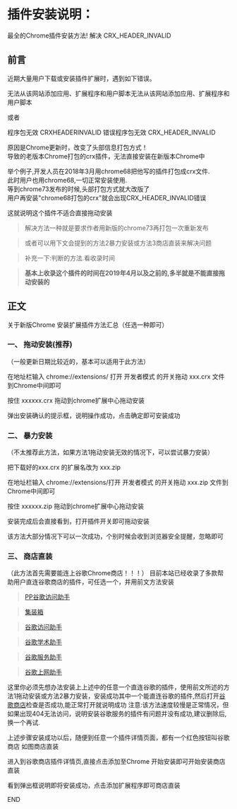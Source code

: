 # 插件安装说明： 

最全的Chrome插件安装方法! 解决 CRX_HEADER_INVALID

## 前言

近期大量用户下载或安装插件扩展时，遇到如下错误。

无法从该网站添加应用、扩展程序和用户脚本无法从该网站添加应用、扩展程序和用户脚本

或者

程序包无效 CRXHEADERINVALID 错误程序包无效 CRX_HEADER_INVALID

原因是Chrome更新时，改变了头部信息打包方式！    
导致的老版本Chrome打包的crx插件，无法直接安装在新版本Chrome中

举个例子,开发人员在2018年3月用chrome68把他写的插件打包成crx文件.    
此时用户也用chrome68,一切正常安装使用.    
等到chrome73发布的时候,头部打包方式就大改版了    
用户再安装"chrome68打包的crx"就会出现CRX_HEADER_INVALID错误    

这就说明这个插件不适合直接拖动安装    
> 解决方法一种就是要求作者用新版的chrome73再打包一次重新发布    

> 或者可以用下文会提到的方法2暴力安装或方法3商店直装来解决问题

> 补充一下:判断的方法.看收录时间

> **基本上收录这个插件的时间在2019年4月以及之前的,多半就是不能直接拖动安装的**

## 正文    
关于新版Chrome 安装扩展插件方法汇总（任选一种即可）

### 一、 拖动安装(推荐)
（一般更新日期比较近的，基本可以适用于此方法）

在地址栏输入 chrome://extensions/ 打开 开发者模式 的开关拖动 xxx.crx 文件到Chrome中间即可

按住 xxxxxx.crx 拖动到chrome扩展中心拖动安装

弹出安装确认的提示框，说明操作成功，点击确定即可安装成功

### 二、 暴力安装
（不太推荐此方法，如果方法1拖动安装无效的情况下，可以尝试暴力安装）

把下载好的xxx.crx 的扩展名改为 xxx.zip

在地址栏输入 chrome://extensions/打开 开发者模式 的开关拖动 xxx.zip 文件到Chrome中间即可

按住 xxxxxx.zip 拖动到chrome扩展中心拖动安装

安装完成后会直接看到，打开插件开关即可拖动安装

该方法大部分情况下可以一次成功，个别时候会收到浏览器安全提醒，忽略即可

### 三、 商店直装
（此方法首先需要能连上谷歌Chrome商店！！！）
目前本站已经收录了多款帮助用户直连谷歌商店的插件，可任选一个，并用前文方法安装

> [PP谷歌访问助手](https://chrome.zzzmh.cn/info?token=kahndhhhcnignmbbpiobmdlgjhgfkfil)

> [集装箱](https://chrome.zzzmh.cn/info?token=kbgigmcnifmaklccibmlepmahpfdhjch)

> [谷歌访问助手](https://chrome.zzzmh.cn/info?token=gocklaboggjfkolaknpbhddbaopcepfp)

> [谷歌学术助手](https://chrome.zzzmh.cn/info?token=jkicnibdkfemnfhojeajbldjgdddpajk)

> [谷歌服务助手](https://chrome.zzzmh.cn/info?token=cgncbhnhlkbdieckbbmeppcefokppagh)

> [谷歌上网助手](https://chrome.zzzmh.cn/info?token=nonmafimegllfoonjgplbabhmgfanaka)

这里你必须先想办法安装上上述中的任意一个直连谷歌的插件，使用前文所述的方法1拖动安装或方法2暴力安装，安装成功其中一个能直连谷歌的插件,然后打开[谷歌商店](https://chrome.google.com/webstore)检查是否成功,能正常打开就说明成功
注意:该方法速度较慢是正常情况，但如果出现404无法访问，说明安装谷歌服务的插件有问题并没有成功,建议删除后,换一个再试.

上述步骤安装成功以后，随便到任意一个插件详情页面，都有一个红色按钮叫谷歌商店 如图商店直装

进入到谷歌商店插件详情页,直接点击添加至Chrome 开始安装即可开始安装商店直装

看到弹出框说明即将安装成功，点击添加扩展程序即可商店直装

END
